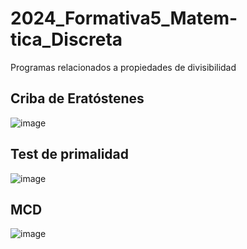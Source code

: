 # 2024_Formativa5_Matem-tica_Discreta
Programas relacionados a propiedades de divisibilidad
## Criba de Eratóstenes
![image](https://github.com/user-attachments/assets/285bc18a-e907-4000-88bd-ccae5afd8e95)

## Test de primalidad
![image](https://github.com/user-attachments/assets/854f6873-19d5-47ec-adcc-3ba0c4b14981)

## MCD
![image](https://github.com/user-attachments/assets/7a5c766a-24fc-4dfe-aba0-f70aabb534e6)

